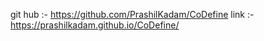 git hub :- https://github.com/PrashilKadam/CoDefine
link :- https://prashilkadam.github.io/CoDefine/
